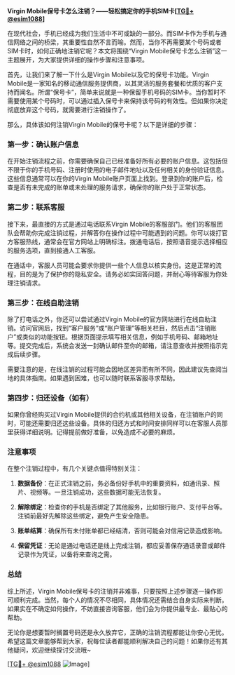 **Virgin Mobile保号卡怎么注销？——轻松搞定你的手机SIM卡[[TG💪+ @esim1088](https://t.me/s/esim1088)]**

在现代社会，手机已经成为我们生活中不可或缺的一部分。而SIM卡作为手机与通信网络之间的桥梁，其重要性自然不言而喻。然而，当你不再需要某个号码或者SIM卡时，如何正确地注销它呢？本文将围绕“Virgin Mobile保号卡怎么注销”这一主题展开，为大家提供详细的操作步骤和注意事项。

首先，让我们来了解一下什么是Virgin Mobile以及它的保号卡功能。Virgin Mobile是一家知名的移动通信服务提供商，以其灵活的服务套餐和优质的客户支持而闻名。所谓“保号卡”，简单来说就是一种保留手机号码的SIM卡。当你暂时不需要使用某个号码时，可以通过插入保号卡来保持该号码的有效性。但如果你决定彻底放弃这个号码，就需要进行注销操作了。

那么，具体该如何注销Virgin Mobile的保号卡呢？以下是详细的步骤：

### 第一步：确认账户信息
在开始注销流程之前，你需要确保自己已经准备好所有必要的账户信息。这包括但不限于你的手机号码、注册时使用的电子邮件地址以及任何相关的身份验证信息。这些信息通常可以在你的Virgin Mobile账户页面上找到。登录到你的账户后，检查是否有未完成的账单或未处理的服务请求，确保你的账户处于正常状态。

### 第二步：联系客服
接下来，最直接的方式是通过电话联系Virgin Mobile的客服部门。他们的客服团队会帮助你完成注销过程，并解答你在操作过程中可能遇到的问题。你可以拨打官方客服热线，通常会在官方网站上明确标注。拨通电话后，按照语音提示选择相应的服务选项，直到接通人工客服。

在通话中，客服人员可能会要求你提供一些个人信息以核实身份。这是正常的流程，目的是为了保护你的隐私安全。请务必如实回答问题，并耐心等待客服为你处理注销请求。

### 第三步：在线自助注销
除了打电话之外，你还可以尝试通过Virgin Mobile的官方网站进行在线自助注销。访问官网后，找到“客户服务”或“账户管理”等相关栏目，然后点击“注销账户”或类似的功能按钮。根据页面提示填写相关信息，例如手机号码、邮箱地址等。提交完成后，系统会发送一封确认邮件至你的邮箱，请注意查收并按照指示完成后续步骤。

需要注意的是，在线注销的过程可能会因地区差异而有所不同，因此建议先查阅当地的具体指南。如果遇到困难，也可以随时联系客服寻求帮助。

### 第四步：归还设备（如有）
如果你曾经购买过Virgin Mobile提供的合约机或其他相关设备，在注销账户的同时，可能还需要归还这些设备。具体的归还方式和时间安排同样可以在客服人员那里获得详细说明。记得提前做好准备，以免造成不必要的麻烦。

### 注意事项
在整个注销过程中，有几个关键点值得特别关注：

1. **数据备份**：在正式注销之前，务必备份好手机中的重要资料，如通讯录、照片、视频等。一旦注销成功，这些数据可能无法恢复。
   
2. **解除绑定**：检查你的手机是否绑定了其他服务，比如银行账户、支付平台等。注销前最好先解除这些绑定，避免产生安全隐患。

3. **账单结算**：确保所有未付账单都已经结清，否则可能会对信用记录造成影响。

4. **保留凭证**：无论是通过电话还是线上完成注销，都应妥善保存通话录音或邮件记录作为凭证，以备将来查询之需。

### 总结
综上所述，Virgin Mobile保号卡的注销并非难事，只要按照上述步骤逐一操作即可顺利完成。当然，每个人的情况不尽相同，具体情况还需结合自身实际来判断。如果实在不确定如何操作，不妨直接咨询客服，他们会为你提供最专业、最贴心的帮助。

无论你是想要暂时搁置号码还是永久放弃它，正确的注销流程都能让你安心无忧。希望这篇文章能够帮到大家，祝每位读者都能顺利解决自己的问题！如果你还有其他疑问，欢迎继续探讨交流哦~

[[TG💪+ @esim1088](https://t.me/s/esim1088) ![Image](https://i.postimg.cc/4NQfJmqS/Snipaste-2025-05-13-00-14-12.png)]
